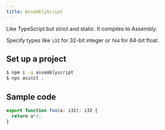 ```yaml
---
title: AssemblyScript
---
```


Like TypeScript but strict and static. It compiles to Assembly. 

Specify types like `i32` for 32-bit integer or `f64` for 64-bit float.

## Set up a project

```sh
$ npm i -g assemblyscript 
$ npx asinit .
```


## Sample code 

```typescript
export function foo(a: i32): i32 {
  return a*2;
}
```
